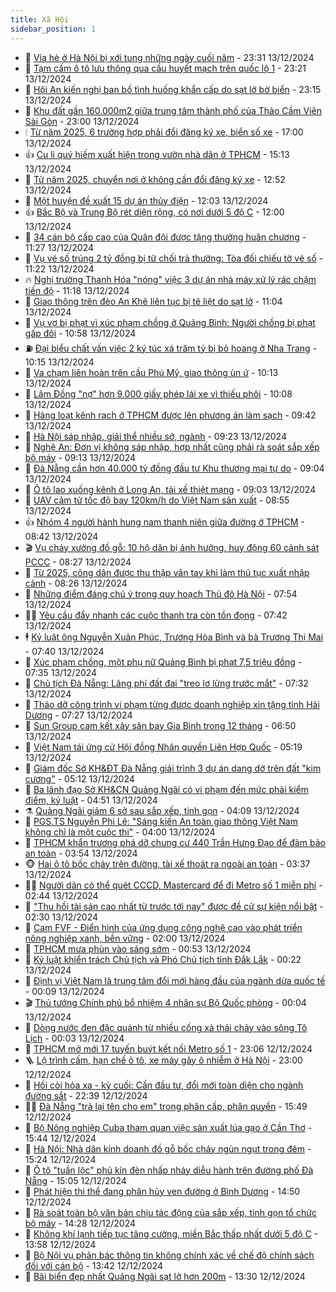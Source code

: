 ```yaml
---
title: Xã Hội
sidebar_position: 1
---
```


<!-- dantri-xa-hoi:START -->
- 🫣 [Vỉa hè ở Hà Nội bị xới tung những ngày cuối năm](https://dantri.com.vn/xa-hoi/via-he-o-ha-noi-bi-xoi-tung-nhung-ngay-cuoi-nam-20241214000622509.htm) - 23:31 13/12/2024
- 💼 [Tạm cấm ô tô lưu thông qua cầu huyết mạch trên quốc lộ 1](https://dantri.com.vn/xa-hoi/tam-cam-o-to-luu-thong-qua-cau-huyet-mach-tren-quoc-lo-1-20241213195313564.htm) - 23:21 13/12/2024
- 🎊 [Hội An kiến nghị ban bố tình huống khẩn cấp do sạt lở bờ biển](https://dantri.com.vn/xa-hoi/hoi-an-kien-nghi-ban-bo-tinh-huong-khan-cap-do-sat-lo-bo-bien-20241213214044443.htm) - 23:15 13/12/2024
- 🙉 [Khu đất gần 160.000m2 giữa trung tâm thành phố của Thảo Cầm Viên Sài Gòn](https://dantri.com.vn/xa-hoi/khu-dat-gan-160000m2-giua-trung-tam-thanh-pho-cua-thao-cam-vien-sai-gon-20241213021150790.htm) - 23:00 13/12/2024
- 🕯 [Từ năm 2025, 6 trường hợp phải đổi đăng ký xe, biển số xe](https://dantri.com.vn/xa-hoi/tu-nam-2025-6-truong-hop-phai-doi-dang-ky-xe-bien-so-xe-20241213203024833.htm) - 17:00 13/12/2024
- 👍 [Cu li quý hiếm xuất hiện trong vườn nhà dân ở TPHCM](https://dantri.com.vn/xa-hoi/cu-li-quy-hiem-xuat-hien-trong-vuon-nha-dan-o-tphcm-20241213213709740.htm) - 15:13 13/12/2024
- 🤖 [Từ năm 2025, chuyển nơi ở không cần đổi đăng ký xe](https://dantri.com.vn/xa-hoi/tu-nam-2025-chuyen-noi-o-khong-can-doi-dang-ky-xe-20241213194308517.htm) - 12:52 13/12/2024
- 🙉 [Một huyện đề xuất 15 dự án thủy điện](https://dantri.com.vn/xa-hoi/mot-huyen-de-xuat-15-du-an-thuy-dien-20241212171932651.htm) - 12:03 13/12/2024
- 👍 [Bắc Bộ và Trung Bộ rét diện rộng, có nơi dưới 5 độ C](https://dantri.com.vn/xa-hoi/bac-bo-va-trung-bo-ret-dien-rong-co-noi-duoi-5-do-c-20241213184200640.htm) - 12:00 13/12/2024
- 🗽 [34 cán bộ cấp cao của Quân đội được tặng thưởng huân chương](https://dantri.com.vn/xa-hoi/34-can-bo-cap-cao-cua-quan-doi-duoc-tang-thuong-huan-chuong-20241213181924927.htm) - 11:27 13/12/2024
- 🗽 [Vụ vé số trúng 2 tỷ đồng bị từ chối trả thưởng: Tòa đối chiếu tờ vé số](https://dantri.com.vn/xa-hoi/vu-ve-so-trung-2-ty-dong-bi-tu-choi-tra-thuong-toa-doi-chieu-to-ve-so-20241213175802845.htm) - 11:22 13/12/2024
- 🔥 [Nghị trường Thanh Hóa &quot;nóng&quot; việc 3 dự án nhà máy xử lý rác chậm tiến độ](https://dantri.com.vn/xa-hoi/nghi-truong-thanh-hoa-nong-viec-3-du-an-nha-may-xu-ly-rac-cham-tien-do-20241213173011056.htm) - 11:18 13/12/2024
- 🦒 [Giao thông trên đèo An Khê liên tục bị tê liệt do sạt lở](https://dantri.com.vn/xa-hoi/giao-thong-tren-deo-an-khe-lien-tuc-bi-te-liet-do-sat-lo-20241213173702681.htm) - 11:04 13/12/2024
- 🧐 [Vụ vợ bị phạt vì xúc phạm chồng ở Quảng Bình: Người chồng bị phạt gấp đôi](https://dantri.com.vn/xa-hoi/vu-vo-bi-phat-vi-xuc-pham-chong-o-quang-binh-nguoi-chong-bi-phat-gap-doi-20241213172359021.htm) - 10:58 13/12/2024
- ⛽️ [Đại biểu chất vấn việc 2 ký túc xá trăm tỷ bị bỏ hoang ở Nha Trang](https://dantri.com.vn/xa-hoi/dai-bieu-chat-van-viec-2-ky-tuc-xa-tram-ty-bi-bo-hoang-o-nha-trang-20241213165830487.htm) - 10:15 13/12/2024
- 🚀 [Va chạm liên hoàn trên cầu Phú Mỹ, giao thông ùn ứ](https://dantri.com.vn/xa-hoi/va-cham-lien-hoan-tren-cau-phu-my-giao-thong-un-u-20241213164808767.htm) - 10:13 13/12/2024
- 🦒 [Lâm Đồng &quot;nợ&quot; hơn 9.000 giấy phép lái xe vì thiếu phôi](https://dantri.com.vn/xa-hoi/lam-dong-no-hon-9000-giay-phep-lai-xe-vi-thieu-phoi-20241213164254882.htm) - 10:08 13/12/2024
- 🦅 [Hàng loạt kênh rạch ở TPHCM được lên phương án làm sạch](https://dantri.com.vn/xa-hoi/hang-loat-kenh-rach-o-tphcm-duoc-len-phuong-an-lam-sach-20241213161556575.htm) - 09:42 13/12/2024
- 🚀 [Hà Nội sáp nhập, giải thể nhiều sở, ngành](https://dantri.com.vn/xa-hoi/ha-noi-sap-nhap-giai-the-nhieu-so-nganh-20241211200951883.htm) - 09:23 13/12/2024
- 🦅 [Nghệ An: Đơn vị không sáp nhập, hợp nhất cũng phải rà soát sắp xếp bộ máy](https://dantri.com.vn/xa-hoi/nghe-an-don-vi-khong-sap-nhap-hop-nhat-cung-phai-ra-soat-sap-xep-bo-may-20241213124932670.htm) - 09:13 13/12/2024
- 🤠 [Đà Nẵng cần hơn 40.000 tỷ đồng đầu tư Khu thương mại tự do](https://dantri.com.vn/xa-hoi/da-nang-can-hon-40000-ty-dong-dau-tu-khu-thuong-mai-tu-do-20241213153825237.htm) - 09:04 13/12/2024
- 💄 [Ô tô lao xuống kênh ở Long An, tài xế thiệt mạng](https://dantri.com.vn/xa-hoi/o-to-lao-xuong-kenh-o-long-an-tai-xe-thiet-mang-20241213134847627.htm) - 09:03 13/12/2024
- 🥷 [UAV cảm tử tốc độ bay 120km/h do Việt Nam sản xuất](https://dantri.com.vn/xa-hoi/uav-cam-tu-toc-do-bay-120kmh-do-viet-nam-san-xuat-20241213123909122.htm) - 08:55 13/12/2024
- 👍 [Nhóm 4 người hành hung nam thanh niên giữa đường ở TPHCM](https://dantri.com.vn/xa-hoi/nhom-4-nguoi-hanh-hung-nam-thanh-nien-giua-duong-o-tphcm-20241213144843590.htm) - 08:42 13/12/2024
- 🎬 [Vụ cháy xưởng đồ gỗ: 10 hộ dân bị ảnh hưởng, huy động 60 cảnh sát PCCC](https://dantri.com.vn/xa-hoi/vu-chay-xuong-do-go-10-ho-dan-bi-anh-huong-huy-dong-60-canh-sat-pccc-20241213130124301.htm) - 08:27 13/12/2024
- 🦒 [Từ 2025, công dân được thu thập vân tay khi làm thủ tục xuất nhập cảnh](https://dantri.com.vn/xa-hoi/tu-2025-cong-dan-duoc-thu-thap-van-tay-khi-lam-thu-tuc-xuat-nhap-canh-20241213125726845.htm) - 08:26 13/12/2024
- 🌊 [Những điểm đáng chú ý trong quy hoạch Thủ đô Hà Nội](https://dantri.com.vn/xa-hoi/nhung-diem-dang-chu-y-trong-quy-hoach-thu-do-ha-noi-20241213132633032.htm) - 07:54 13/12/2024
- 🧑‍💻 [Yêu cầu đẩy nhanh các cuộc thanh tra còn tồn đọng](https://dantri.com.vn/xa-hoi/yeu-cau-day-nhanh-cac-cuoc-thanh-tra-con-ton-dong-20241213143417841.htm) - 07:42 13/12/2024
- 🕴 [Kỷ luật ông Nguyễn Xuân Phúc, Trương Hòa Bình và bà Trương Thị Mai](https://dantri.com.vn/xa-hoi/ky-luat-ong-nguyen-xuan-phuc-truong-hoa-binh-va-ba-truong-thi-mai-20241213135301797.htm) - 07:40 13/12/2024
- 🤔 [Xúc phạm chồng, một phụ nữ Quảng Bình bị phạt 7,5 triệu đồng](https://dantri.com.vn/xa-hoi/xuc-pham-chong-mot-phu-nu-quang-binh-bi-phat-75-trieu-dong-20241213133436674.htm) - 07:35 13/12/2024
- 💄 [Chủ tịch Đà Nẵng: Lãng phí đất đai &quot;treo lơ lửng trước mắt&quot;](https://dantri.com.vn/xa-hoi/chu-tich-da-nang-lang-phi-dat-dai-treo-lo-lung-truoc-mat-20241213125117737.htm) - 07:32 13/12/2024
- 🧠 [Tháo dỡ công trình vi phạm từng được doanh nghiệp xin tặng tỉnh Hải Dương](https://dantri.com.vn/xa-hoi/thao-do-cong-trinh-vi-pham-tung-duoc-doanh-nghiep-xin-tang-tinh-hai-duong-20241213135631464.htm) - 07:27 13/12/2024
- 🦣 [Sun Group cam kết xây sân bay Gia Bình trong 12 tháng](https://dantri.com.vn/xa-hoi/sun-group-cam-ket-xay-san-bay-gia-binh-trong-12-thang-20241213131244850.htm) - 06:50 13/12/2024
- 💫 [Việt Nam tái ứng cử Hội đồng Nhân quyền Liên Hợp Quốc](https://dantri.com.vn/xa-hoi/viet-nam-tai-ung-cu-hoi-dong-nhan-quyen-lien-hop-quoc-20241213121624857.htm) - 05:19 13/12/2024
- 🚀 [Giám đốc Sở KH&amp;ĐT Đà Nẵng giải trình 3 dự án dang dở trên đất &quot;kim cương&quot;](https://dantri.com.vn/xa-hoi/giam-doc-so-khdt-da-nang-giai-trinh-3-du-an-dang-do-tren-dat-kim-cuong-20241213112510874.htm) - 05:12 13/12/2024
- 🤔 [Ba lãnh đạo Sở KH&amp;CN Quảng Ngãi có vi phạm đến mức phải kiểm điểm, kỷ luật](https://dantri.com.vn/xa-hoi/ba-lanh-dao-so-khcn-quang-ngai-co-vi-pham-den-muc-phai-kiem-diem-ky-luat-20241213113040453.htm) - 04:51 13/12/2024
- ⚗️ [Quảng Ngãi giảm 6 sở sau sắp xếp, tinh gọn](https://dantri.com.vn/xa-hoi/quang-ngai-giam-6-so-sau-sap-xep-tinh-gon-20241213103313775.htm) - 04:09 13/12/2024
- 🫶 [PGS.TS Nguyễn Phi Lê: &quot;Sáng kiến An toàn giao thông Việt Nam không chỉ là một cuộc thi&quot;](https://dantri.com.vn/xa-hoi/pgsts-nguyen-phi-le-sang-kien-an-toan-giao-thong-viet-nam-khong-chi-la-mot-cuoc-thi-20241213003519921.htm) - 04:00 13/12/2024
- 🌮 [TPHCM khẩn trương phá dỡ chung cư 440 Trần Hưng Đạo để đảm bảo an toàn](https://dantri.com.vn/xa-hoi/tphcm-khan-truong-pha-do-chung-cu-440-tran-hung-dao-de-dam-bao-an-toan-20241212135812554.htm) - 03:54 13/12/2024
- 🐵 [Hai ô tô bốc cháy trên đường, tài xế thoát ra ngoài an toàn](https://dantri.com.vn/xa-hoi/hai-o-to-boc-chay-tren-duong-tai-xe-thoat-ra-ngoai-an-toan-20241213102139276.htm) - 03:37 13/12/2024
- 🧑‍🏫 [Người dân có thể quét CCCD, Mastercard để đi Metro số 1 miễn phí](https://dantri.com.vn/xa-hoi/nguoi-dan-co-the-quet-cccd-mastercard-de-di-metro-so-1-mien-phi-20241213093830240.htm) - 02:44 13/12/2024
- 💫 [&quot;Thu hồi tài sản cao nhất từ trước tới nay&quot; được đề cử sự kiện nổi bật](https://dantri.com.vn/xa-hoi/thu-hoi-tai-san-cao-nhat-tu-truoc-toi-nay-duoc-de-cu-su-kien-noi-bat-20241213090801021.htm) - 02:30 13/12/2024
- 🦩 [Cam FVF - Điển hình của ứng dụng công nghệ cao vào phát triển nông nghiệp xanh, bền vững](https://dantri.com.vn/xa-hoi/cam-fvf-dien-hinh-cua-ung-dung-cong-nghe-cao-vao-phat-trien-nong-nghiep-xanh-ben-vung-20241212225752023.htm) - 02:00 13/12/2024
- 🦄 [TPHCM mưa phùn vào sáng sớm](https://dantri.com.vn/xa-hoi/tphcm-mua-phun-vao-sang-som-20241213073909121.htm) - 00:53 13/12/2024
- 💂 [Kỷ luật khiển trách Chủ tịch và Phó Chủ tịch tỉnh Đắk Lắk](https://dantri.com.vn/xa-hoi/ky-luat-khien-trach-chu-tich-va-pho-chu-tich-tinh-dak-lak-20241213071247556.htm) - 00:22 13/12/2024
- 💄 [Định vị Việt Nam là trung tâm đổi mới hàng đầu của ngành dừa quốc tế](https://dantri.com.vn/xa-hoi/dinh-vi-viet-nam-la-trung-tam-doi-moi-hang-dau-cua-nganh-dua-quoc-te-20241213061256944.htm) - 00:09 13/12/2024
- 🎬 [Thủ tướng Chính phủ bổ nhiệm 4 nhân sự Bộ Quốc phòng](https://dantri.com.vn/xa-hoi/thu-tuong-chinh-phu-bo-nhiem-4-nhan-su-bo-quoc-phong-20241213065632129.htm) - 00:04 13/12/2024
- 👀 [Dòng nước đen đặc quánh từ nhiều cống xả thải chảy vào sông Tô Lịch](https://dantri.com.vn/xa-hoi/dong-nuoc-den-dac-quanh-tu-nhieu-cong-xa-thai-chay-vao-song-to-lich-20241212080037791.htm) - 00:03 13/12/2024
- 💃 [TPHCM mở mới 17 tuyến buýt kết nối Metro số 1](https://dantri.com.vn/xa-hoi/tphcm-mo-moi-17-tuyen-buyt-ket-noi-metro-so-1-20241212202220908.htm) - 23:06 12/12/2024
- 🪜 [Lộ trình cấm, hạn chế ô tô, xe máy gây ô nhiễm ở Hà Nội](https://dantri.com.vn/xa-hoi/lo-trinh-cam-han-che-o-to-xe-may-gay-o-nhiem-o-ha-noi-20241212205709501.htm) - 23:00 12/12/2024
- 📝 [Hồi còi hỏa xa - kỳ cuối: Cần đầu tư, đổi mới toàn diện cho ngành đường sắt](https://dantri.com.vn/xa-hoi/hoi-coi-hoa-xa-ky-cuoi-can-dau-tu-doi-moi-toan-dien-cho-nganh-duong-sat-20241212224111050.htm) - 22:39 12/12/2024
- 🧑‍💻 [Đà Nẵng &quot;trả lại tên cho em&quot; trong phân cấp, phân quyền](https://dantri.com.vn/xa-hoi/da-nang-tra-lai-ten-cho-em-trong-phan-cap-phan-quyen-20241212215849228.htm) - 15:49 12/12/2024
- 👺 [Bộ Nông nghiệp Cuba tham quan việc sản xuất lúa gạo ở Cần Thơ](https://dantri.com.vn/xa-hoi/bo-nong-nghiep-cuba-tham-quan-viec-san-xuat-lua-gao-o-can-tho-20241212210543825.htm) - 15:44 12/12/2024
- 🌮 [Hà Nội: Nhà dân kinh doanh đồ gỗ bốc cháy ngùn ngụt trong đêm](https://dantri.com.vn/xa-hoi/ha-noi-nha-dan-kinh-doanh-do-go-boc-chay-ngun-ngut-trong-dem-20241212221614298.htm) - 15:24 12/12/2024
- 🤭 [Ô tô &quot;tuần lộc&quot; phủ kín đèn nhấp nháy diễu hành trên đường phố Đà Nẵng](https://dantri.com.vn/xa-hoi/o-to-tuan-loc-phu-kin-den-nhap-nhay-dieu-hanh-tren-duong-pho-da-nang-20241212200916389.htm) - 15:05 12/12/2024
- 💪 [Phát hiện thi thể đang phân hủy ven đường ở Bình Dương](https://dantri.com.vn/xa-hoi/phat-hien-thi-the-dang-phan-huy-ven-duong-o-binh-duong-20241212210459188.htm) - 14:50 12/12/2024
- 🧰 [Rà soát toàn bộ văn bản chịu tác động của sắp xếp, tinh gọn tổ chức bộ máy](https://dantri.com.vn/xa-hoi/ra-soat-toan-bo-van-ban-chiu-tac-dong-cua-sap-xep-tinh-gon-to-chuc-bo-may-20241212212508122.htm) - 14:28 12/12/2024
- 🤡 [Không khí lạnh tiếp tục tăng cường, miền Bắc thấp nhất dưới 5 độ C](https://dantri.com.vn/xa-hoi/khong-khi-lanh-tiep-tuc-tang-cuong-mien-bac-thap-nhat-duoi-5-do-c-20241212204213027.htm) - 13:58 12/12/2024
- 🦆 [Bộ Nội vụ phản bác thông tin không chính xác về chế độ chính sách đối với cán bộ](https://dantri.com.vn/xa-hoi/bo-noi-vu-phan-bac-thong-tin-khong-chinh-xac-ve-che-do-chinh-sach-doi-voi-can-bo-20241212204113253.htm) - 13:42 12/12/2024
- 🦍 [Bãi biển đẹp nhất Quảng Ngãi sạt lở hơn 200m](https://dantri.com.vn/xa-hoi/bai-bien-dep-nhat-quang-ngai-sat-lo-hon-200m-20241212161244884.htm) - 13:30 12/12/2024<!-- dantri-xa-hoi:END -->
